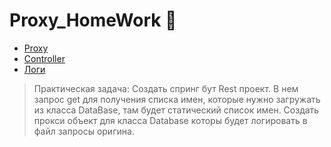 # Proxy_HomeWork :green_book:
- [Proxy](https://github.com/AbdulatipA/Proxy_HomeWork/blob/master/src/main/java/org/example/proxy_homework/DataBaseProxy.java)
- [Controller](https://github.com/AbdulatipA/Proxy_HomeWork/blob/master/src/main/java/org/example/proxy_homework/DatabaseController.java)
- [Логи](https://github.com/AbdulatipA/Proxy_HomeWork/blob/master/log)
> Практическая задача: Создать спринг бут Rest проект. В нем запрос get  для получения списка имен, которые нужно загружать из класса DataBase, там будет статический список имен.
 Создать прокси объект для класса Database которы будет логировать в файл запросы оригина.
